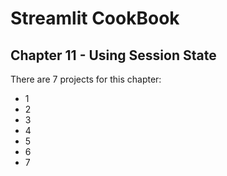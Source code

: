 # Streamlit CookBook
## Chapter 11 - Using Session State

There are 7 projects for this chapter:

* 1
* 2
* 3
* 4
* 5
* 6
* 7